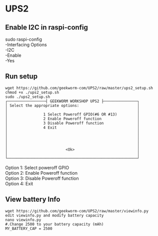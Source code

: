 # UPS2

## Enable I2C in raspi-config
sudo raspi-config  
-Interfacing Options  
-I2C  
-Enable  
-Yes  

## Run setup  
    wget https://github.com/geekworm-com/UPS2/raw/master/ups2_setup.sh  
    chmod +x ./ups2_setup.sh  
    sudo ./ups2_setup.sh  
    ┌─────────────────┤ GEEKWORM WORKSHOP UPS2 ├───────────────┐
    │ Select the appropriate options:                          │
    │                                                          │
    │                1 Select Poweroff GPIO(#6 OR #13)         │
    │                2 Enable Poweroff function                │
    │                3 Disable Poweroff function               │
    │                4 Exit                                    │
    │                                                          │
    │                                                          │
    │                                                          │
    │                                                          │
    │                          <Ok>                            │
    │                                                          │
    └──────────────────────────────────────────────────────────┘
  
Option 1: Select poweroff GPIO  
Option 2: Enable Poweroff function  
Option 3: Disable Poweroff function  
Option 4: Exit  
  
## View battery Info  
    wget https://github.com/geekworm-com/UPS2/raw/master/viewinfo.py  
    edit viewinfo.py and modify battery capacity  
    nano viewinfo.py  
    #.Change 2500 to your battery capacity (mAh)  
    MY_BATTERY_CAP = 2500  
